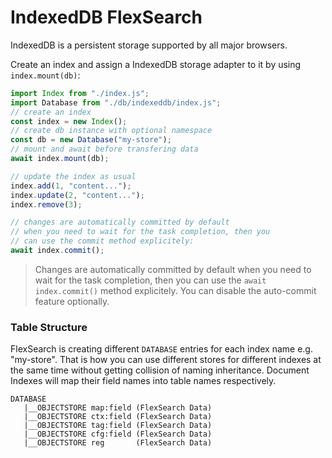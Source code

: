 # IndexedDB FlexSearch

IndexedDB is a persistent storage supported by all major browsers.

Create an index and assign a IndexedDB storage adapter to it by using `index.mount(db)`:

```js
import Index from "./index.js";
import Database from "./db/indexeddb/index.js";
// create an index
const index = new Index();
// create db instance with optional namespace
const db = new Database("my-store");
// mount and await before transfering data
await index.mount(db);

// update the index as usual
index.add(1, "content...");
index.update(2, "content...");
index.remove(3);

// changes are automatically committed by default
// when you need to wait for the task completion, then you
// can use the commit method explicitely:
await index.commit();
```

> Changes are automatically committed by default when you need to wait for the task completion, then you can use the `await index.commit()` method explicitely. You can disable the auto-commit feature optionally.

### Table Structure

FlexSearch is creating different `DATABASE` entries for each index name e.g. "my-store". That is how you can use different stores for different indexes at the same time without getting collision of naming inheritance. Document Indexes will map their field names into table names respectively.

```
DATABASE
   |__OBJECTSTORE map:field (FlexSearch Data) 
   |__OBJECTSTORE ctx:field (FlexSearch Data) 
   |__OBJECTSTORE tag:field (FlexSearch Data) 
   |__OBJECTSTORE cfg:field (FlexSearch Data) 
   |__OBJECTSTORE reg       (FlexSearch Data) 
```
